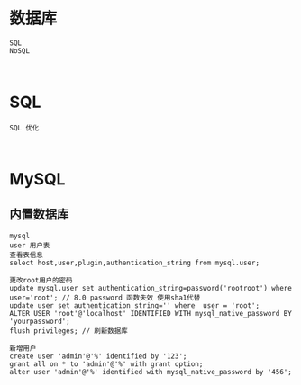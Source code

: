 # 数据库

```
SQL
NoSQL
```

```

```

```

```

# SQL

```
SQL 优化
```

```

```

```

```

# MySQL

## 内置数据库

```
mysql
user 用户表
查看表信息
select host,user,plugin,authentication_string from mysql.user;

更改root用户的密码
update mysql.user set authentication_string=password('rootroot') where user='root'; // 8.0 password 函数失效 使用sha1代替
update user set authentication_string='' where  user = 'root';
ALTER USER 'root'@'localhost' IDENTIFIED WITH mysql_native_password BY 'yourpassword';
flush privileges; // 刷新数据库

新增用户
create user 'admin'@'%' identified by '123';
grant all on * to 'admin'@'%' with grant option;
alter user 'admin'@'%' identified with mysql_native_password by '456';

```

```

```

```

```

```

```

```

```

```

```

```

```

```

```

```

```

```

```

```

```

```

```

```

```

```

```

```

```

```

```

```

```

```

```

```

```

```

```

```

```

```

```

```

```

```

```

```

```

```

```

```

```

```

```

```

```

```

```

```

```

```

```

```

```

```

```

```

```

```

```

```

```

```

```

```

```

```

```

```

```

```

```

```

```

```

```

```

```

```

```

```

```

```

```

```

```

```

```

```

```

```

```

```

```

```

```

```

```

```

```

```

```

```

```

```

```

```

```

```

```

```

```

```

```

```

```

```

```

```

```

```

```

```

```

```

```

```

```

```

```

```

```

```

```

```

```

```

```

```

```

```

```

```

```

```

```

```

```

```

```

```

```

```

```

```

```

```

```

```

```

